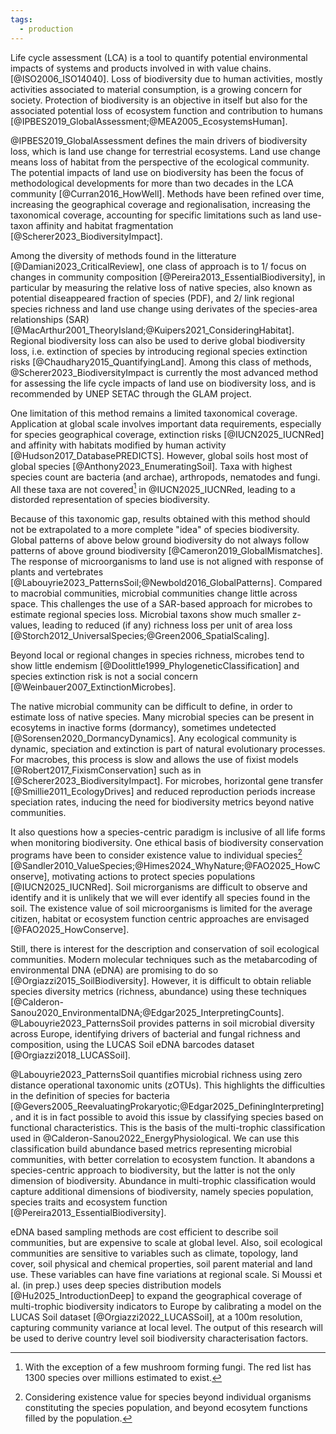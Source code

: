 ```yaml
---
tags:
  - production
---
```

Life cycle assessment (LCA) is a tool to quantify potential environmental impacts of systems and products involved in with value chains. [@ISO2006_ISO14040]. Loss of biodiversity due to human activities, mostly activities associated to material consumption, is a growing concern for society. Protection of biodiversity is an objective in itself but also for the associated potential loss of ecosystem function and contribution to humans [@IPBES2019_GlobalAssessment;@MEA2005_EcosystemsHuman].

@IPBES2019_GlobalAssessment defines the main drivers of biodiversity loss, which is land use change for terrestrial ecosystems. Land use change means loss of habitat from the perspective of the ecological community. The potential impacts of land use on biodiversity has been the focus of methodological developments for more than two decades in the LCA community [@Curran2016_HowWell]. Methods have been refined over time, increasing the geographical coverage and regionalisation, increasing the taxonomical coverage, accounting for specific limitations such as land use-taxon affinity and habitat fragmentation [@Scherer2023_BiodiversityImpact].

Among the diversity of methods found in the litterature [@Damiani2023_CriticalReview], one class of approach is to 1/ focus on changes in community composition [@Pereira2013_EssentialBiodiversity], in particular by measuring the relative loss of native species, also known as potential diseappeared fraction of species (PDF), and 2/ link regional species richness and land use change using derivates of the species-area relationships (SAR) [@MacArthur2001_TheoryIsland;@Kuipers2021_ConsideringHabitat]. Regional biodiversity loss can also be used to derive global biodiversity loss, i.e. extinction of species by introducing regional species extinction risks [@Chaudhary2015_QuantifyingLand]. Among this class of methods, @Scherer2023_BiodiversityImpact is currently the most advanced method for assessing the life cycle impacts of land use on biodiversity loss, and is recommended by UNEP SETAC through the GLAM project.

One limitation of this method remains a limited taxonomical coverage. Application at global scale involves important data requirements, especially for species geographical coverage, extinction risks [@IUCN2025_IUCNRed] and affinity with habitats modified by human activity [@Hudson2017_DatabasePREDICTS]. However, global soils host most of global species [@Anthony2023_EnumeratingSoil]. Taxa with highest species count are bacteria (and archae), arthropods, nematodes and fungi. All these taxa are not covered[^1] in @IUCN2025_IUCNRed, leading to a distorded representation of species biodiversity.

Because of this taxonomic gap, results obtained with this method should not be extrapolated to a more complete "idea" of species biodiversity. Global patterns of above below ground biodiversity do not always follow patterns of above ground biodiversity [@Cameron2019_GlobalMismatches]. The response of microorganisms to land use is not aligned with response of plants and vertebrates [@Labouyrie2023_PatternsSoil;@Newbold2016_GlobalPatterns]. Compared to macrobial communities, microbial communities change little across space. This challenges the use of a SAR-based approach for microbes to estimate regional species loss. Microbial taxons show much smaller z-values, leading to reduced (if any) richness loss per unit of area loss [@Storch2012_UniversalSpecies;@Green2006_SpatialScaling].

Beyond local or regional changes in species richness, microbes tend to show little endemism [@Doolittle1999_PhylogeneticClassification] and species extinction risk is not a social concern [@Weinbauer2007_ExtinctionMicrobes]. 

The native microbial community can be difficult to define, in order to estimate loss of native species. Many microbial species can be present in ecosytems in inactive forms (dormancy), sometimes undetected [@Sorensen2020_DormancyDynamics]. Any ecological community is dynamic, speciation and extinction is part of natural evolutionary processes. For macrobes, this process is slow and allows the use of fixist models [@Robert2017_FixismConservation] such as in [@Scherer2023_BiodiversityImpact]. For microbes, horizontal gene transfer [@Smillie2011_EcologyDrives] and reduced reproduction periods increase speciation rates, inducing the need for biodiversity metrics beyond native communities.

It also questions how a species-centric paradigm is inclusive of all life forms when monitoring biodiversity. One ethical basis of biodiversity conservation programs have been to consider existence value to individual species[^2] [@Sandler2010_ValueSpecies;@Himes2024_WhyNature;@FAO2025_HowConserve], motivating actions to protect species populations [@IUCN2025_IUCNRed]. Soil microrganisms are difficult to observe and identify and it is unlikely that we will ever identify all species found in the soil. The existence value of soil microorganisms is limited for the average citizen, habitat or ecosystem function centric approaches are envisaged [@FAO2025_HowConserve].

Still, there is interest for the description and conservation of soil ecological communities. Modern molecular techniques such as the metabarcoding of environmental DNA (eDNA) are promising to do so [@Orgiazzi2015_SoilBiodiversity]. However, it is difficult to obtain reliable species diversity metrics (richness, abundance) using these techniques [@Calderon-Sanou2020_EnvironmentalDNA;@Edgar2025_InterpretingCounts]. @Labouyrie2023_PatternsSoil provides patterns in soil microbial diversity across Europe, identifying drivers of bacterial and fungal richness and composition, using the LUCAS Soil eDNA barcodes dataset [@Orgiazzi2018_LUCASSoil].

@Labouyrie2023_PatternsSoil quantifies microbial richness using zero distance operational taxonomic units (zOTUs). This highlights the difficulties in the definition of species for bacteria [@Gevers2005_ReevaluatingProkaryotic;@Edgar2025_DefiningInterpreting], and it is in fact possible to avoid this issue by classifying species based on functional characteristics. This is the basis of the multi-trophic classification used in @Calderon-Sanou2022_EnergyPhysiological\. We can use this classification build abundance based metrics representing microbial communities, with better correlation to ecosystem function. It abandons a species-centric approach to biodiversity, but the latter is not the only dimension of biodiversity. Abundance in multi-trophic classification would capture additional dimensions of biodiversity, namely species population, species traits and ecosystem function [@Pereira2013_EssentialBiodiversity].

eDNA based sampling methods are cost efficient to describe soil communities, but are expensive to scale at global level. Also, soil ecological communities are sensitive to variables such as climate, topology, land cover, soil physical and chemical properties, soil parent material and land use. These variables can have fine variations at regional scale. Si Moussi et al. (in prep.) uses deep species distribution models [@Hu2025_IntroductionDeep] to expand the geographical coverage of multi-trophic biodiversity indicators to Europe by calibrating a model on the LUCAS Soil dataset [@Orgiazzi2022_LUCASSoil], at a 100m resolution, capturing community variance at local level. The output of this research will be used to derive country level soil biodiversity characterisation factors.  

[^1]: With the exception of a few mushroom forming fungi.  The red list has 1300 species over millions estimated to exist.

[^2]: Considering existence value for species beyond individual organisms constituting the species population, and beyond ecosytem functions filled by the population.
